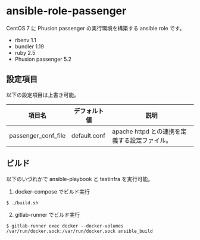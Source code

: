 # ansible-role-passenger

CentOS 7 に Phusion passenger の実行環境を構築する ansible role です。

* rbenv 1.1
* bundler 1.19
* ruby 2.5
* Phusion passenger 5.2

## 設定項目

以下の設定項目は上書き可能。

項目名             |デフォルト値|説明
-------------------|------------|---------------------------------------------
passenger_conf_file|default.conf|apache httpd との連携を定義する設定ファイル。

## ビルド

以下のいづれかで ansible-playbook と testinfra を実行可能。

1) docker-compose でビルド実行

``` $ ./build.sh ```

2) gitlab-runner でビルド実行

``` $ gitlab-runner exec docker --docker-volumes /var/run/docker.sock:/var/run/docker.sock ansible_build ```
